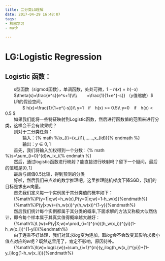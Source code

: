 ```yaml
---
title: 二分类LG理解
date: 2017-04-29 16:48:07
tags:
- 机器学习
- math

---
```


LG:Logistic Regression  
=============
Logistic 函数：  
-------------
　　s型函数（sigmod函数），单调函数，处处可微，$1-h(x) = h(-x)$  
　　$\theta(s)=\frac{e^s}{e^s+1}\\\\
　　=\frac{1}{1+e^{-s}} （y值缩放）$  
　　LR的假设空间，  
　　　　$ h(x)=\frac{1}{1+e^{-s}}\\\\
		 y=1　if　h(x) >= 0.5\\\\
		 y=0　if　h(x) <  0.5 $  
　　如果我们能将一些特征映射到Logistic函数，然后进行函数值的范围来进行分类，这样会不会有效果呢？  
　　则对于二分类任务：  
　　　　输入：{% math %}x_{i}=(x_{i1},......,x_{id}){% endmath %}  
　　　　输出：$y\in{0,1}$  
　　首先，我们将输入加权得到一个分数：{% math %}s=\sum_{i=0}^{d}w_ix_i{% endmath %}  
　　然后，通过logistic函数进行映射？能直接进行映射吗？留下一个疑问，最后的值域是$[0,1]$  
　　最后与阈值$0.5$比较，得到预测的分类  
　　好啦，然后我们来点难的数学推理吧。这里推理随机梯度下降SGD，我们的目标是求出$w$向量。  
　　首先我们定义每一个实例属于其分类值的概率如下：  
　　{%math%}P(y=1|x;w)=h_w(x),P(y=0|x;w)=1-h_w(x){%endmath%}  
　　{%math%}P(y|x;w)=(h_w(x))^y(h_w(x))^{1-y}{%endmath%}  
　　然后我们统计每个实例都属于其分类的概率,下面求解的方法又称极大似然估计，即令每个样本属于其真实值得概率越大越好：  
　　{%math%}L(w)=P(y|X;w)=\prod_{i=1}^{m}((h_w(x_i))^{yi}(1-h_w(x_i))^{1-yi}){%endmath%}  
　　由于连乘不好处理，我们对其求$log$变为连加，取$log$会不会改变其影响求极小值点对应的$w$呢？既然这里用了，肯定不影响，原因待补。  
　　{%math%}l(w)=log(L(w))=\sum_{i=1}^{m}(y_ilog(h_w(x_i)^{yi})+(1-y_i)log(1-h_w(x_i))){%endmath%}  

